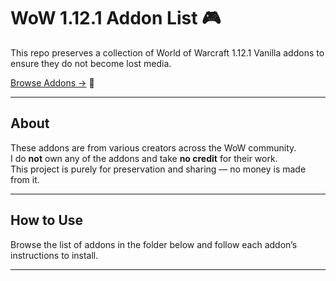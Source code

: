 # WoW 1.12.1 Addon List 🎮

This repo preserves a collection of World of Warcraft 1.12.1 Vanilla addons to ensure they do not become lost media.

[Browse Addons →](./Wow%201.12.1%20Addons%20(Click%20Here)) 🔗

---

## About

These addons are from various creators across the WoW community.  
I do **not** own any of the addons and take **no credit** for their work.  
This project is purely for preservation and sharing — no money is made from it.

---

## How to Use

Browse the list of addons in the folder below and follow each addon’s instructions to install.

---
